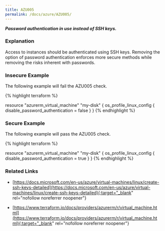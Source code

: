 ```yaml
---
title: AZU005
permalink: /docs/azure/AZU005/
---
```


***Password authentication in use instead of SSH keys.***

### Explanation


Access to instances should be authenticated using SSH keys. Removing the option of password authentication enforces more secure methods while removing the risks inherent with passwords.



### Insecure Example

The following example will fail the AZU005 check.

{% highlight terraform %}

resource "azurerm_virtual_machine" "my-disk" {
	os_profile_linux_config {
		disable_password_authentication = false
	}
}
{% endhighlight %}



### Secure Example

The following example will pass the AZU005 check.

{% highlight terraform %}

resource "azurerm_virtual_machine" "my-disk" {
	os_profile_linux_config {
		disable_password_authentication = true
	}
}
{% endhighlight %}


### Related Links


- [https://docs.microsoft.com/en-us/azure/virtual-machines/linux/create-ssh-keys-detailed](https://docs.microsoft.com/en-us/azure/virtual-machines/linux/create-ssh-keys-detailed){:target="_blank" rel="nofollow noreferrer noopener"}

- [https://www.terraform.io/docs/providers/azurerm/r/virtual_machine.html](https://www.terraform.io/docs/providers/azurerm/r/virtual_machine.html){:target="_blank" rel="nofollow noreferrer noopener"}

